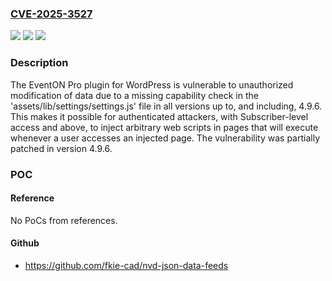 ### [CVE-2025-3527](https://cve.mitre.org/cgi-bin/cvename.cgi?name=CVE-2025-3527)
![](https://img.shields.io/static/v1?label=Product&message=EventON%20(Pro)%20-%20WordPress%20Virtual%20Event%20Calendar%20Plugin&color=blue)
![](https://img.shields.io/static/v1?label=Version&message=*%3C%3D%204.9.6%20&color=brighgreen)
![](https://img.shields.io/static/v1?label=Vulnerability&message=CWE-862%20Missing%20Authorization&color=brighgreen)

### Description

The EventON Pro plugin for WordPress is vulnerable to unauthorized modification of data due to a missing capability check in the 'assets/lib/settings/settings.js' file in all versions up to, and including, 4.9.6. This makes it possible for authenticated attackers, with Subscriber-level access and above, to inject arbitrary web scripts in pages that will execute whenever a user accesses an injected page. The vulnerability was partially patched in version 4.9.6.

### POC

#### Reference
No PoCs from references.

#### Github
- https://github.com/fkie-cad/nvd-json-data-feeds

